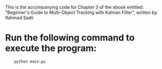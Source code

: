 
This is the accompanying code for Chapter 3 of the ebook entitled:
"Beginner's Guide to Multi-Object Tracking with Kalman Filter", written by Rahmad Sadli



# Run the following command to execute the program:
        
        python main.py
